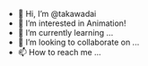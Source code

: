 - 👋 Hi, I’m @takawadai
- 👀 I’m interested in Animation!
- 🌱 I’m currently learning ...
- 💞️ I’m looking to collaborate on ...
- 📫 How to reach me ...

<!---
takawadai/takawadai is a ✨ special ✨ repository because its `README.md` (this file) appears on your GitHub profile.
You can click the Preview link to take a look at your changes.
--->
